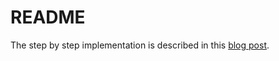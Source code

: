 # README

The step by step implementation is described in this [blog post](https://alisafrunza.github.io/blog/rails/ldap.html).
